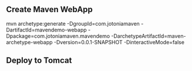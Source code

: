 ## Create Maven WebApp
mvn archetype:generate -DgroupId=com.jotoniamaven -DartifactId=mavendemo-webapp -Dpackage=com.jotoniamaven.mavendemo -DarchetypeArtifactId=maven-archetype-webapp -Dversion=0.0.1-SNAPSHOT -DinteractiveMode=false

## Deploy to Tomcat
